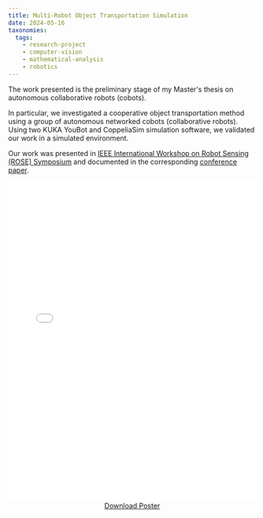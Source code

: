```yaml
---
title: Multi-Robot Object Transportation Simulation
date: 2024-05-16
taxonomies:
  tags:
    - research-project
    - computer-vision
    - mathematical-analysis
    - robotics
---
```


The work presented is the preliminary stage of my Master's thesis on autonomous collaborative robots (cobots).

In particular, we investigated a cooperative object transportation method using a group of autonomous networked cobots (collaborative robots).
Using two KUKA YouBot and CoppeliaSim simulation software, we validated our work in a simulated environment.

Our work was presented in [IEEE International Workshop on Robot Sensing (ROSE) Symposium](https://rose2024.ieee-ims.org/) and documented in the corresponding [conference paper](https://ieeexplore.ieee.org/document/10590934).

<iframe
  src="poster.pdf"
  type="application/pdf"
  width="100%"
  height="650"
  frameborder="0"
  allowfullscreen
>
</iframe>
<center><a href="poster.pdf">Download Poster</a></center>